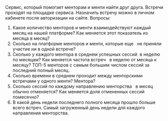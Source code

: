 Сервис, который помогает менторам и менти найти друг друга. Встречи проходят на площадке сервиса. Назначить встречу можно в личном кабинете после авторизации на сайте. 
Вопросы: 
1. Какое количество менторов и менти взаимодействуют каждый месяц на нашей платформе? Как меняется этот показатель из месяца в месяц?
2. Сколько на платформе менторов и менти, которые еще   не приняли участие ни в одной встрече?
3. Сколько у каждого ментора в среднем успешных сессий  в неделю по месяцам? Как меняется частота встреч   в неделю от месяца к месяцу?  ТОП-5 менторов с самым большим числом сессий за последний полный месяц.
4. Сколько времени в среднем проходит между менторскими встречами у одного менти? Ментора?
5. Сколько сессий по каждому направлению менторства   в месяц обычно отменяется? Как меняется доля отмененных сессий помесячно?
6. В какой день недели последнего полного месяца прошло больше всего встреч. Самый загруженный день недели для каждого направления менторства.
